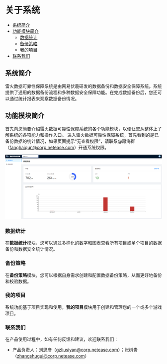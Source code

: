 # 关于系统

- [系统简介](#系统简介)
- [功能模块简介](#功能模块简介)
  - [数据统计](#数据统计)
  - [备份策略](#备份策略)
  - [我的项目](#我的项目)
- [联系我们](#联系我们)

## 系统简介

雷火数据可靠性保障系统是由网易伏羲研发的数据备份和数据安全保障系统。系统提供了通用的数据备份流程和多种数据安全保障功能。在完成数据备份后，您还可以通过统计报表来观察数据备份情况。

## 功能模块简介

首先向您简要介绍雷火数据可靠性保障系统的各个功能模块，以便让您从整体上了解系统的各项能力和操作入口。 进入雷火数据可靠性保障系统，首先看到的是已备份数据的统计情况，如果页面提示“无查看权限”，请联系@房海群（fanghaiqun@corp.netease.com）开通系统权限。

![](data-reliability-doc-masterdocsimg/测试-5-1607938743728.png)

### 数据统计

在**数据统计**模块，您可以通过多样化的数字和图表查看所有项目或单个项目的数据备份和数据安全统计情况。

### 备份策略

在**备份策略**模块，您可以根据自身需求创建和配置数据备份策略，从而更好地备份和校验数据。

### 我的项目

系统功能基于项目实现和使用，**我的项目**模块用于创建和管理您的一个或多个游戏项目。

### 联系我们

在产品使用过程中，如有任何反馈和建议，欢迎联系我们： 

- 产品负责人：刘思彦（gzliusiyan@corp.netease.com）；张树贵（zhangshugui@corp.netease.com）